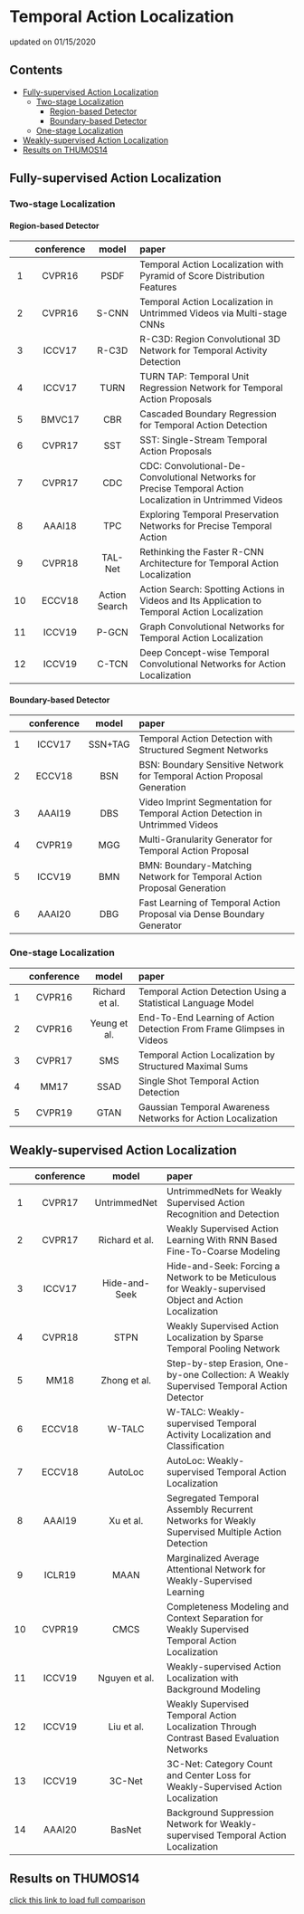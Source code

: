 # Temporal Action Localization

updated on 01/15/2020

## Contents

* [Fully-supervised Action Localization](#fully-supervised-action-localization)
    * [Two-stage Localization](#two-stage-localization)
        * [Region-based Detector](#region-based-detector)
        * [Boundary-based Detector](#boundary-based-detector)
    * [One-stage Localization](#one-stage-localization)
* [Weakly-supervised Action Localization](#weakly-supervised-action-localization)
* [Results on THUMOS14](./THUMOS14.md)


## Fully-supervised Action Localization

### Two-stage Localization

#### Region-based Detector

|    | conference |     model     |                                                   paper                                                   |
|:--:|:----------:|:-------------:|:----------------------------------------------------------------------------------------------------------|
|  1 |   CVPR16   |      PSDF     |                  Temporal Action Localization with Pyramid of Score Distribution Features                 |
|  2 |   CVPR16   |     S-CNN     |                   Temporal Action Localization in Untrimmed Videos via Multi-stage CNNs                   |
|  3 |   ICCV17   |     R-C3D     |                   R-C3D: Region Convolutional 3D Network for Temporal Activity Detection                  |
|  4 |   ICCV17   |      TURN     |                  TURN TAP: Temporal Unit Regression Network for Temporal Action Proposals                 |
|  5 |   BMVC17   |      CBR      |                         Cascaded Boundary Regression for Temporal Action Detection                        |
|  6 |   CVPR17   |      SST      |                                SST: Single-Stream Temporal Action Proposals                               |
|  7 |   CVPR17   |      CDC      | CDC: Convolutional-De-Convolutional Networks for Precise Temporal Action Localization in Untrimmed Videos |
|  8 |   AAAI18   |      TPC      |                    Exploring Temporal Preservation Networks for Precise Temporal Action                   |
|  9 |   CVPR18   |    TAL-Net    |                 Rethinking the Faster R-CNN Architecture for Temporal Action Localization                 |
| 10 |   ECCV18   | Action Search |       Action Search: Spotting Actions in Videos and Its Application to Temporal Action Localization       |
| 11 |   ICCV19   |     P-GCN     |                       Graph Convolutional Networks for Temporal Action Localization                       |
| 12 |   ICCV19   |     C-TCN     |                 Deep Concept-wise Temporal Convolutional Networks for Action Localization                 |


#### Boundary-based Detector

|    | conference |  model  |                                     paper                                    |
|:--:|:----------:|:-------:|:-----------------------------------------------------------------------------|
|  1 |   ICCV17   | SSN+TAG |          Temporal Action Detection with Structured Segment Networks          |
|  2 |   ECCV18   |   BSN   |    BSN: Boundary Sensitive Network for Temporal Action Proposal Generation   |
|  3 |   AAAI19   |   DBS   | Video Imprint Segmentation for Temporal Action Detection in Untrimmed Videos |
|  4 |   CVPR19   |   MGG   |           Multi-Granularity Generator for Temporal Action Proposal           |
|  5 |   ICCV19   |   BMN   |    BMN: Boundary-Matching Network for Temporal Action Proposal Generation    |
|  6 |   AAAI20   |   DBG   |    Fast Learning of Temporal Action Proposal via Dense Boundary Generator    |


### One-stage Localization

|   | conference |      model     |                                 paper                                 |
|:-:|:----------:|:--------------:|:----------------------------------------------------------------------|
| 1 |   CVPR16   | Richard et al. |      Temporal Action Detection Using a Statistical Language Model     |
| 2 |   CVPR16   |  Yeung et al.  | End-To-End Learning of Action Detection From Frame Glimpses in Videos |
| 3 |   CVPR17   |       SMS      |        Temporal Action Localization by Structured Maximal Sums        |
| 4 |    MM17    |      SSAD      |                 Single Shot Temporal Action Detection                 |
| 5 |   CVPR19   |      GTAN      |      Gaussian Temporal Awareness Networks for Action Localization     |



## Weakly-supervised Action Localization

|    | conference |      model     |                                                  paper                                                 |
|:--:|:----------:|:--------------:|:-------------------------------------------------------------------------------------------------------|
|  1 |   CVPR17   |  UntrimmedNet  |                  UntrimmedNets for Weakly Supervised Action Recognition and Detection                  |
|  2 |   CVPR17   | Richard et al. |                Weakly Supervised Action Learning With RNN Based Fine-To-Coarse Modeling                |
|  3 |   ICCV17   |  Hide-and-Seek | Hide-and-Seek: Forcing a Network to be Meticulous for Weakly-supervised Object and Action Localization |
|  4 |   CVPR18   |      STPN      |                Weakly Supervised Action Localization by Sparse Temporal Pooling Network                |
|  5 |    MM18    |  Zhong et al.  |        Step-by-step Erasion, One-by-one Collection: A Weakly Supervised Temporal Action Detector       |
|  6 |   ECCV18   |     W-TALC     |               W-TALC: Weakly-supervised Temporal Activity Localization and Classification              |
|  7 |   ECCV18   |     AutoLoc    |                         AutoLoc: Weakly-supervised Temporal Action Localization                        |
|  8 |   AAAI19   |    Xu et al.   |     Segregated Temporal Assembly Recurrent Networks for Weakly Supervised Multiple Action Detection    |
|  9 |   ICLR19   |      MAAN      |                 Marginalized Average Attentional Network for Weakly-Supervised Learning                |
| 10 |   CVPR19   |      CMCS      |     Completeness Modeling and Context Separation for Weakly Supervised Temporal Action Localization    |
| 11 |   ICCV19   |  Nguyen et al. |                     Weakly-supervised Action Localization with Background Modeling                     |
| 12 |   ICCV19   |   Liu et al.   |        Weakly Supervised Temporal Action Localization Through Contrast Based Evaluation Networks       |
| 13 |   ICCV19   |     3C-Net     |            3C-Net: Category Count and Center Loss for Weakly-Supervised Action Localization            |
| 14 |   AAAI20   |     BasNet     |            Background Suppression Network for Weakly-supervised Temporal Action Localization           |



## Results on THUMOS14

[click this link to load full comparison](./THUMOS14.md)
